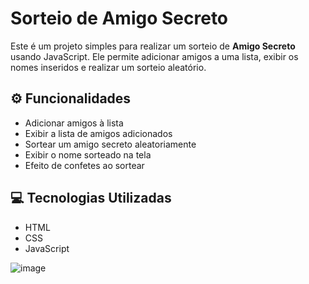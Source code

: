 # Sorteio de Amigo Secreto

Este é um projeto simples para realizar um sorteio de **Amigo Secreto** usando JavaScript. Ele permite adicionar amigos a uma lista, exibir os nomes inseridos e realizar um sorteio aleatório.

## ⚙ Funcionalidades
- Adicionar amigos à lista
- Exibir a lista de amigos adicionados
- Sortear um amigo secreto aleatoriamente
- Exibir o nome sorteado na tela
- Efeito de confetes ao sortear

## 💻 Tecnologias Utilizadas
- HTML
- CSS
- JavaScript

![image](https://github.com/user-attachments/assets/c985858a-db80-4b7c-91c4-c2d33e9e18f0)
